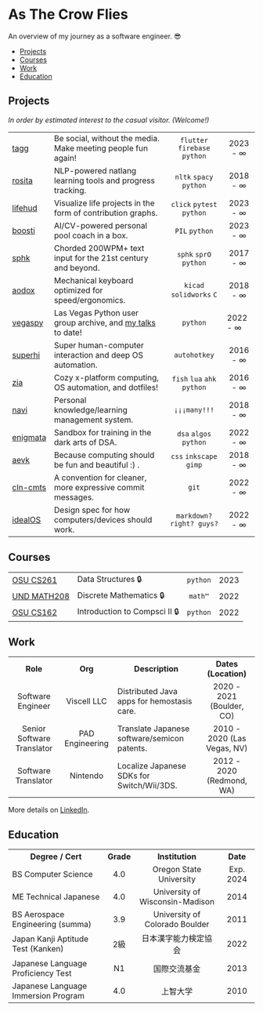 # As The Crow Flies
An overview of my journey as a software engineer. 😎

<!-- When I decided to transition into tech in 2021, I had a few years of patchwork SWE experience but wanted to get more serious. My goals were to:

1. Officially reboot as a software engineer.
2. Eliminate skill gaps to maximize potential.
3. Document/version control **_everything_**.

So far it's going great - I've never been more excited to wake up every day :) . -->

- [Projects](#projects)
- [Courses](#courses)
- [Work](#work)
- [Education](#education)


<!-- ───────────────────────────────────────────────────────────────────────────── -->


## Projects
_In order by estimated interest to the casual visitor. (Welcome!)_
<table>
    <!-- <tr>
        <td><a href="URL">NAME</a></td>
        <td>DESCRIPTION</td>
        <td align="center"><code>TECH</code> <code>TECH</code> <code>TECH</code></td>
        <td align="center">YYYY - YYYY</td>
    </tr> -->
    <tr>
        <td><a href="https://github.com/jxcrw/tagg">tagg</a></td>
        <td>Be social, without the media. Make meeting people fun again!</td>
        <td align="center"><code>flutter</code> <code>firebase</code> <code>python</code></td>
        <td align="center">2023 - ∞</td>
    </tr>
    <tr>
        <td><a href="https://github.com/jxcrw/rosita">rosita</a></td>
        <td>NLP-powered natlang learning tools and progress tracking.</td>
        <td align="center"><code>nltk</code> <code>spacy</code> <code>python</code></td>
        <td align="center">2018 - ∞</td>
    </tr>
    <tr>
        <td><a href="https://github.com/jxcrw/lifehud">lifehud</a></td>
        <td>Visualize life projects in the form of contribution graphs.</td>
        <td align="center"><code>click</code> <code>pytest</code> <code>python</code></td>
        <td align="center">2023 - ∞</td>
    </tr>
    <tr>
        <td><a href="https://github.com/jxcrw/boosti">boosti</a></td>
        <td>AI/CV-powered personal pool coach in a box.</td>
        <td align="center"><code>PIL</code> <code>python</code></td>
        <td align="center">2023 - ∞</td>
    </tr>
    <tr>
        <td><a href="https://github.com/jxcrw/sphk">sphk</a></td>
        <td>Chorded 200WPM+ text input for the 21st century and beyond.</td>
        <td align="center"><code>sphk</code> <code>sprO</code> <code>python</code></td>
        <td align="center">2017 - ∞</td>
    </tr>
    <tr>
        <td><a href="https://github.com/jxcrw/aodox">aodox</a></td>
        <td>Mechanical keyboard optimized for speed/ergonomics.</td>
        <td align="center"><code>kicad</code> <code>solidworks</code> <code>C</code></td>
        <td align="center">2018 - ∞</td>
    </tr>
    <tr>
        <td><a href="https://github.com/jxcrw/vegaspy">vegaspy</a></td>
        <td>Las Vegas Python user group archive, and <a href="https://github.com/jxcrw?tab=repositories&q=Vegaspy&type=&language=&sort=">my talks</a> to date!</td>
        <td align="center"><code>python</code></td>
        <td>2022 - ∞</td>
    </tr>
    <tr>
        <td><a href="https://github.com/jxcrw/superhi">superhi</a></td>
        <td>Super human-computer interaction and deep OS automation.</td>
        <td align="center"><code>autohotkey</code></td>
        <td align="center">2016 - ∞</td>
    </tr>
    <tr>
        <td><a href="https://github.com/jxcrw/zia">zia</a></td>
        <td>Cozy x-platform computing, OS automation, and dotfiles!</td>
        <td align="center"><code>fish</code> <code>lua</code> <code>ahk</code> <code>python</code></td>
        <td align="center">2016 - ∞</td>
    </tr>
    <tr>
        <td><a href="https://github.com/jxcrw/navi">navi</a></td>
        <td>Personal knowledge/learning management system.</td>
        <td align="center"><code>¡¡¡many!!!</code></td>
        <td align="center">2018 - ∞</td>
    </tr>
    <tr>
        <td><a href="https://github.com/jxcrw/enigmata">enigmata</a></td>
        <td>Sandbox for training in the dark arts of DSA.</td>
        <td align="center"><code>dsa</code> <code>algos</code> <code>python</code></td>
        <td align="center">2022 - ∞</td>
    </tr>
    <tr>
        <td><a href="https://github.com/jxcrw/aevk">aevk</a></td>
        <td>Because computing should be fun and beautiful :) .</td>
        <td align="center"><code>css</code> <code>inkscape</code> <code>gimp</code></td>
        <td align="center">2018 - ∞</td>
    </tr>
    <tr>
        <td><a href="https://github.com/jxcrw/clean-commits">cln-cmts</a></td>
        <td>A convention for cleaner, more expressive commit messages.</td>
        <td align="center"><code>git</code></td>
        <td align="center">2022 - ∞</td>
    </tr>
    <tr>
        <td><a href="https://github.com/jxcrw/idealOS">idealOS</a></td>
        <td>Design spec for how computers/devices should work.</td>
        <td align="center"><code>markdown? right? guys?</code></td>
        <td align="center">2022 - ∞</td>
    </tr>
</table>


<!-- ───────────────────────────────────────────────────────────────────────────── -->


## Courses
<table>
    <!-- <tr>
        <td><a href="URL">NAME</a></td>
        <td>DESCRIPTION</td>
        <td align="center"><code>TECH</code> <code>TECH</code> <code>TECH</code></td>
        <td align="center">YYYY - YYYY</td>
    </tr> -->
    <tr>
        <td><a href="https://github.com/jxcrw/osu-cs261">OSU CS261</a></td>
        <td>Data Structures 🔒</td>
        <td align="center"><code>python</code></td>
        <td align="center">2023</td>
    </tr>
    <tr>
        <td><a href="https://github.com/jxcrw/osu-cs208">UND MATH208</a></td>
        <td>Discrete Mathematics 🔒</td>
        <td align="center"><code>math™</code></td>
        <td align="center">2022</td>
    </tr>
    <tr>
        <td><a href="https://github.com/jxcrw/osu-cs162">OSU CS162</a></td>
        <td>Introduction to Compsci II 🔒</td>
        <td align="center"><code>python</code></td>
        <td align="center">2022</td>
    </tr>
</table>


<!-- ───────────────────────────────────────────────────────────────────────────── -->


## Work
<table>
    <tr>
        <th align="center">Role</th>
        <th align="center">Org</th>
        <th align="center">Description</th>
        <th align="center">Dates (Location)</th>
    </tr>
    <tr>
        <td align="center">Software Engineer</td>
        <td align="center">Viscell LLC</td>
        <td>Distributed Java apps for hemostasis care.</td>
        <td align="center">2020 - 2021 (Boulder, CO)</td>
    </tr>
    <tr>
        <td align="center">Senior Software Translator</td>
        <td align="center">PAD Engineering</td>
        <td>Translate Japanese software/semicon patents.</td>
        <td align="center">2010 - 2020 (Las Vegas, NV)</td>
    </tr>
    <tr>
        <td align="center">Software Translator</td>
        <td align="center">Nintendo</td>
        <td>Localize Japanese SDKs for Switch/Wii/3DS.</td>
        <td align="center">2012 - 2020 (Redmond, WA)</td>
    </tr>
</table>

More details on [LinkedIn](https://www.linkedin.com/in/jxcrw/).


<!-- ───────────────────────────────────────────────────────────────────────────── -->


## Education
<table>
    <tr>
        <th align="center">Degree / Cert</th>
        <th align="center">Grade</th>
        <th align="center">Institution</th>
        <th align="center">Date</th>
    </tr>
    <tr>
        <td>BS Computer Science</td>
        <td align="center">4.0</td>
        <td align="center">Oregon State University</td>
        <td align="center">Exp. 2024</td>
    </tr>
    <tr>
        <td>ME Technical Japanese</td>
        <td align="center">4.0</td>
        <td align="center">University of Wisconsin-Madison</td>
        <td align="center">2014</td>
    </tr>
    <tr>
        <td>BS Aerospace Engineering (summa)</td>
        <td align="center">3.9</td>
        <td align="center">University of Colorado Boulder</td>
        <td align="center">2011</td>
    </tr>
    <tr>
        <td>Japan Kanji Aptitude Test (Kanken)</td>
        <td align="center">2級</td>
        <td align="center">日本漢字能力検定協会</td>
        <td align="center">2022</td>
    </tr>
    <tr>
        <td>Japanese Language Proficiency Test</td>
        <td align="center">N1</td>
        <td align="center">国際交流基金</td>
        <td align="center">2013</td>
    </tr>
    <tr>
        <td>Japanese Language Immersion Program</td>
        <td align="center">4.0</td>
        <td align="center">上智大学</td>
        <td align="center">2010</td>
    </tr>
</table>
